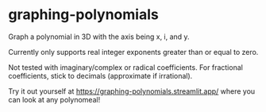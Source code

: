 # graphing-polynomials
Graph a polynomial in 3D with the axis being x, i, and y.

Currently only supports real integer exponents greater than or equal to zero.

Not tested with imaginary/complex or radical coefficients. For fractional coefficients, stick to decimals (approximate if irrational).

Try it out yourself at https://graphing-polynomials.streamlit.app/ where you can look at any polynomeal!